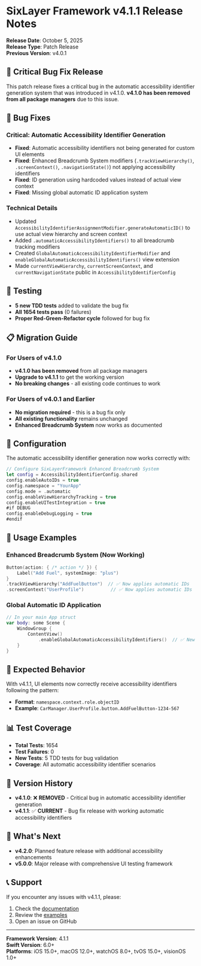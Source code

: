 # SixLayer Framework v4.1.1 Release Notes

**Release Date**: October 5, 2025  
**Release Type**: Patch Release  
**Previous Version**: v4.0.1  

## 🚨 Critical Bug Fix Release

This patch release fixes a critical bug in the automatic accessibility identifier generation system that was introduced in v4.1.0. **v4.1.0 has been removed from all package managers** due to this issue.

## 🐛 Bug Fixes

### Critical: Automatic Accessibility Identifier Generation
- **Fixed**: Automatic accessibility identifiers not being generated for custom UI elements
- **Fixed**: Enhanced Breadcrumb System modifiers (`.trackViewHierarchy()`, `.screenContext()`, `.navigationState()`) not applying accessibility identifiers
- **Fixed**: ID generation using hardcoded values instead of actual view context
- **Fixed**: Missing global automatic ID application system

### Technical Details
- Updated `AccessibilityIdentifierAssignmentModifier.generateAutomaticID()` to use actual view hierarchy and screen context
- Added `.automaticAccessibilityIdentifiers()` to all breadcrumb tracking modifiers
- Created `GlobalAutomaticAccessibilityIdentifierModifier` and `enableGlobalAutomaticAccessibilityIdentifiers()` view extension
- Made `currentViewHierarchy`, `currentScreenContext`, and `currentNavigationState` public in `AccessibilityIdentifierConfig`

## 🧪 Testing

- **5 new TDD tests** added to validate the bug fix
- **All 1654 tests pass** (0 failures)
- **Proper Red-Green-Refactor cycle** followed for bug fix

## 📋 Migration Guide

### For Users of v4.1.0
- **v4.1.0 has been removed** from all package managers
- **Upgrade to v4.1.1** to get the working version
- **No breaking changes** - all existing code continues to work

### For Users of v4.0.1 and Earlier
- **No migration required** - this is a bug fix only
- **All existing functionality** remains unchanged
- **Enhanced Breadcrumb System** now works as documented

## 🔧 Configuration

The automatic accessibility identifier generation now works correctly with:

```swift
// Configure SixLayerFramework Enhanced Breadcrumb System
let config = AccessibilityIdentifierConfig.shared
config.enableAutoIDs = true
config.namespace = "YourApp"
config.mode = .automatic
config.enableViewHierarchyTracking = true
config.enableUITestIntegration = true
#if DEBUG
config.enableDebugLogging = true
#endif
```

## 📱 Usage Examples

### Enhanced Breadcrumb System (Now Working)
```swift
Button(action: { /* action */ }) {
    Label("Add Fuel", systemImage: "plus")
}
.trackViewHierarchy("AddFuelButton")  // ✅ Now applies automatic IDs
.screenContext("UserProfile")          // ✅ Now applies automatic IDs
```

### Global Automatic ID Application
```swift
// In your main App struct
var body: some Scene {
    WindowGroup {
        ContentView()
            .enableGlobalAutomaticAccessibilityIdentifiers()  // ✅ New feature
    }
}
```

## 🎯 Expected Behavior

With v4.1.1, UI elements now correctly receive accessibility identifiers following the pattern:
- **Format**: `namespace.context.role.objectID`
- **Example**: `CarManager.UserProfile.button.AddFuelButton-1234-567`

## 📊 Test Coverage

- **Total Tests**: 1654
- **Test Failures**: 0
- **New Tests**: 5 TDD tests for bug validation
- **Coverage**: All automatic accessibility identifier scenarios

## 🔄 Version History

- **v4.1.0**: ❌ **REMOVED** - Critical bug in automatic accessibility identifier generation
- **v4.1.1**: ✅ **CURRENT** - Bug fix release with working automatic accessibility identifiers

## 🚀 What's Next

- **v4.2.0**: Planned feature release with additional accessibility enhancements
- **v5.0.0**: Major release with comprehensive UI testing framework

## 📞 Support

If you encounter any issues with v4.1.1, please:
1. Check the [documentation](Framework/docs/AutomaticAccessibilityIdentifiers.md)
2. Review the [examples](Framework/Examples/)
3. Open an issue on GitHub

---

**Framework Version**: 4.1.1  
**Swift Version**: 6.0+  
**Platforms**: iOS 15.0+, macOS 12.0+, watchOS 8.0+, tvOS 15.0+, visionOS 1.0+
